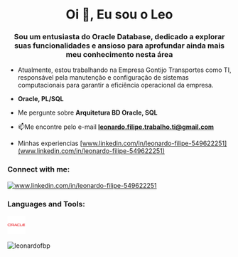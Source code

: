 <h1 align="center">Oi 👋, Eu sou o Leo</h1>
<h3 align="center">Sou um entusiasta do Oracle Database, dedicado a explorar suas funcionalidades e ansioso para aprofundar ainda mais meu conhecimento nesta área</h3>

- Atualmente, estou trabalhando na Empresa Gontijo Transportes como TI, responsável pela manutenção e configuração de sistemas computacionais para garantir a eficiência operacional da empresa.
-  **Oracle, PL/SQL**

- Me pergunte sobre **Arquitetura BD Oracle, SQL**

- 📫Me encontre pelo e-mail **leonardo.filipe.trabalho.ti@gmail.com**

- Minhas experiencias [www.linkedin.com/in/leonardo-filipe-549622251](www.linkedin.com/in/leonardo-filipe-549622251)

<h3 align="left">Connect with me:</h3>
<p align="left">
<a href="https://linkedin.com/in/www.linkedin.com/in/leonardo-filipe-549622251" target="blank"><img align="center" src="https://raw.githubusercontent.com/rahuldkjain/github-profile-readme-generator/master/src/images/icons/Social/linked-in-alt.svg" alt="www.linkedin.com/in/leonardo-filipe-549622251" height="30" width="40" /></a>
</p>

<h3 align="left">Languages and Tools:</h3>
<p align="left"> <a href="https://www.oracle.com/" target="_blank" rel="noreferrer"> <img src="https://raw.githubusercontent.com/devicons/devicon/master/icons/oracle/oracle-original.svg" alt="oracle" width="40" height="40"/> </a> </p>

<p><img align="center" src="https://github-readme-stats.vercel.app/api/top-langs?username=leonardofbp&show_icons=true&locale=en&layout=compact" alt="leonardofbp" /></p>
<!---

- 👋 Hi, I’m @LeonardoFBP
- 👀 I’m interested in ...
- 🌱 I’m currently learning ...
- 💞️ I’m looking to collaborate on ...
- 📫 How to reach me ...
- 😄 Pronouns: ...
- ⚡ Fun fact: ...


LeonardoFBP/LeonardoFBP is a ✨ special ✨ repository because its `README.md` (this file) appears on your GitHub profile.
You can click the Preview link to take a look at your changes.
--->
